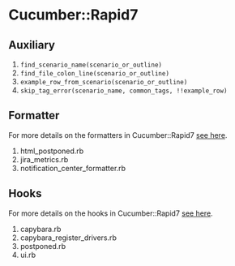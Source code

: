 # Cucumber::Rapid7
## Auxiliary
1. `find_scenario_name(scenario_or_outline)`
1. `find_file_colon_line(scenario_or_outline)`
1. `example_row_from_scenario(scenario_or_outline)`
1. `skip_tag_error(scenario_name, common_tags, !!example_row)`

## Formatter
For more details on the formatters in Cucumber::Rapid7 [see here](formatter/README.md).
1. html_postponed.rb
1. jira_metrics.rb
1. notification_center_formatter.rb

## Hooks
For more details on the hooks in Cucumber::Rapid7 [see here](hooks/README.md).
1. capybara.rb 
  1. capybara_register_drivers.rb
1. postponed.rb
1. ui.rb
